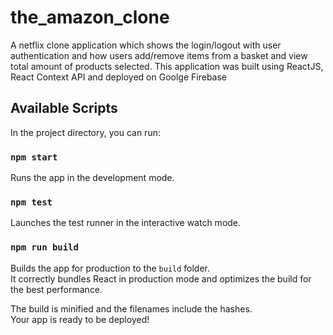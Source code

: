# the_amazon_clone
A netflix clone application which shows the login/logout with user authentication and how users add/remove items from a basket and view total amount of products selected. This application was built using ReactJS, React Context API and deployed on Goolge Firebase

## Available Scripts

In the project directory, you can run:

### `npm start`

Runs the app in the development mode.<br />

### `npm test`

Launches the test runner in the interactive watch mode.<br />

### `npm run build`

Builds the app for production to the `build` folder.<br />
It correctly bundles React in production mode and optimizes the build for the best performance.

The build is minified and the filenames include the hashes.<br />
Your app is ready to be deployed!

